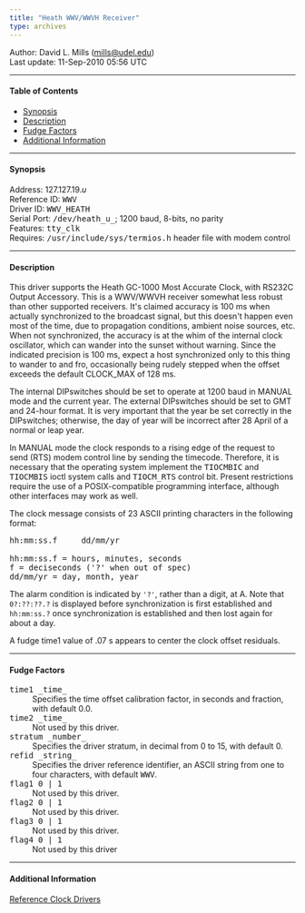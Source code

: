 ```yaml
---
title: "Heath WWV/WWVH Receiver"
type: archives
---
```


Author: David L. Mills (mills@udel.edu)  
Last update: 11-Sep-2010 05:56 UTC

* * *

#### Table of Contents

*   [Synopsis](/archives/drivers/driver19/#synopsis)
*   [Description](/archives/drivers/driver19/#description)
*   [Fudge Factors](/archives/drivers/driver19/#fudge-factors)
*   [Additional Information](/archives/drivers/driver19/#additional-information)

* * *

#### Synopsis

Address: 127.127.19._u_  
Reference ID: <tt>WWV</tt>  
Driver ID: <tt>WWV_HEATH</tt>  
Serial Port: <tt>/dev/heath_u_</tt>; 1200 baud, 8-bits, no parity  
Features: <tt>tty_clk</tt>  
Requires: <tt>/usr/include/sys/termios.h</tt> header file with modem control

* * *

#### Description

This driver supports the Heath GC-1000 Most Accurate Clock, with RS232C Output Accessory. This is a WWV/WWVH receiver somewhat less robust than other supported receivers. It's claimed accuracy is 100 ms when actually synchronized to the broadcast signal, but this doesn't happen even most of the time, due to propagation conditions, ambient noise sources, etc. When not synchronized, the accuracy is at the whim of the internal clock oscillator, which can wander into the sunset without warning. Since the indicated precision is 100 ms, expect a host synchronized only to this thing to wander to and fro, occasionally being rudely stepped when the offset exceeds the default CLOCK_MAX of 128 ms.

The internal DIPswitches should be set to operate at 1200 baud in MANUAL mode and the current year. The external DIPswitches should be set to GMT and 24-hour format. It is very important that the year be set correctly in the DIPswitches; otherwise, the day of year will be incorrect after 28 April of a normal or leap year.

In MANUAL mode the clock responds to a rising edge of the request to send (RTS) modem control line by sending the timecode. Therefore, it is necessary that the operating system implement the <tt>TIOCMBIC</tt> and <tt>TIOCMBIS</tt> ioctl system calls and <tt>TIOCM_RTS</tt> control bit. Present restrictions require the use of a POSIX-compatible programming interface, although other interfaces may work as well.

The clock message consists of 23 ASCII printing characters in the following format:

<pre>hh:mm:ss.f     dd/mm/yr<cr>

hh:mm:ss.f = hours, minutes, seconds
f = deciseconds ('?' when out of spec)
dd/mm/yr = day, month, year</pre>

The alarm condition is indicated by `'?'`, rather than a digit, at A. Note that `0?:??:??.?` is displayed before synchronization is first established and `hh:mm:ss.?` once synchronization is established and then lost again for about a day.

A fudge time1 value of .07 s appears to center the clock offset residuals.

* * *

#### Fudge Factors

<dl>

<dt><tt>time1 _time_</tt></dt>

<dd>Specifies the time offset calibration factor, in seconds and fraction, with default 0.0.</dd>

<dt><tt>time2 _time_</tt></dt>

<dd>Not used by this driver.</dd>

<dt><tt>stratum _number_</tt></dt>

<dd>Specifies the driver stratum, in decimal from 0 to 15, with default 0.</dd>

<dt><tt>refid _string_</tt></dt>

<dd>Specifies the driver reference identifier, an ASCII string from one to four characters, with default <tt>WWV</tt>.</dd>

<dt><tt>flag1 0 | 1</tt></dt>

<dd>Not used by this driver.</dd>

<dt><tt>flag2 0 | 1</tt></dt>

<dd>Not used by this driver.</dd>

<dt><tt>flag3 0 | 1</tt></dt>

<dd>Not used by this driver.</dd>

<dt><tt>flag4 0 | 1</tt></dt>

<dd>Not used by this driver</dd>

</dl>

* * *

#### Additional Information

[Reference Clock Drivers](/archives/4.2.8-series/refclock) 
